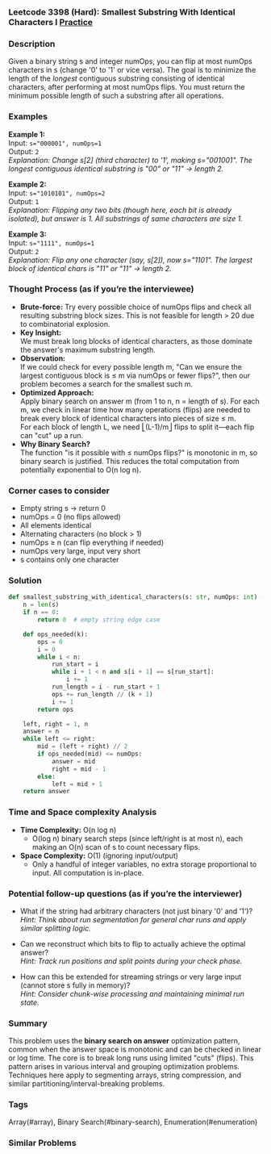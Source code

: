 ### Leetcode 3398 (Hard): Smallest Substring With Identical Characters I [Practice](https://leetcode.com/problems/smallest-substring-with-identical-characters-i)

### Description  
Given a binary string s and integer numOps, you can flip at most numOps characters in s (change '0' to '1' or vice versa). The goal is to minimize the length of the *longest* contiguous substring consisting of identical characters, after performing at most numOps flips. You must return the minimum possible length of such a substring after all operations.

### Examples  

**Example 1:**  
Input: `s="000001", numOps=1`  
Output: `2`  
*Explanation: Change s[2] (third character) to '1', making s="001001". The longest contiguous identical substring is "00" or "11" → length 2.*

**Example 2:**  
Input: `s="1010101", numOps=2`  
Output: `1`  
*Explanation: Flipping any two bits (though here, each bit is already isolated), but answer is 1. All substrings of same characters are size 1.*

**Example 3:**  
Input: `s="1111", numOps=1`  
Output: `2`  
*Explanation: Flip any one character (say, s[2]), now s="1101". The largest block of identical chars is "11" or "11" → length 2.*

### Thought Process (as if you’re the interviewee)  
- **Brute-force:** Try every possible choice of numOps flips and check all resulting substring block sizes. This is not feasible for length > 20 due to combinatorial explosion.
- **Key Insight:**  
  We must break long blocks of identical characters, as those dominate the answer's maximum substring length.  
- **Observation:**  
  If we could check for every possible length m, "Can we ensure the largest contiguous block is ≤ m via numOps or fewer flips?", then our problem becomes a search for the smallest such m.
- **Optimized Approach:**  
  Apply binary search on answer m (from 1 to n, n = length of s). For each m, we check in linear time how many operations (flips) are needed to break every block of identical characters into pieces of size ≤ m.  
  For each block of length L, we need ⎣(L-1)/m⎦ flips to split it—each flip can "cut" up a run.
- **Why Binary Search?**  
  The function "is it possible with ≤ numOps flips?" is monotonic in m, so binary search is justified. This reduces the total computation from potentially exponential to O(n log n).

### Corner cases to consider  
- Empty string s → return 0
- numOps = 0 (no flips allowed)
- All elements identical
- Alternating characters (no block > 1)
- numOps ≥ n (can flip everything if needed)
- numOps very large, input very short
- s contains only one character

### Solution

```python
def smallest_substring_with_identical_characters(s: str, numOps: int) -> int:
    n = len(s)
    if n == 0:
        return 0  # empty string edge case

    def ops_needed(k):
        ops = 0
        i = 0
        while i < n:
            run_start = i
            while i + 1 < n and s[i + 1] == s[run_start]:
                i += 1
            run_length = i - run_start + 1
            ops += run_length // (k + 1)
            i += 1
        return ops

    left, right = 1, n
    answer = n
    while left <= right:
        mid = (left + right) // 2
        if ops_needed(mid) <= numOps:
            answer = mid
            right = mid - 1
        else:
            left = mid + 1
    return answer
```

### Time and Space complexity Analysis  

- **Time Complexity:** O(n log n)  
  - O(log n) binary search steps (since left/right is at most n), each making an O(n) scan of s to count necessary flips.
- **Space Complexity:** O(1) (ignoring input/output)  
  - Only a handful of integer variables, no extra storage proportional to input. All computation is in-place.

### Potential follow-up questions (as if you’re the interviewer)  

- What if the string had arbitrary characters (not just binary '0' and '1')?  
  *Hint: Think about run segmentation for general char runs and apply similar splitting logic.*

- Can we reconstruct which bits to flip to actually achieve the optimal answer?  
  *Hint: Track run positions and split points during your check phase.*

- How can this be extended for streaming strings or very large input (cannot store s fully in memory)?  
  *Hint: Consider chunk-wise processing and maintaining minimal run state.*

### Summary
This problem uses the **binary search on answer** optimization pattern, common when the answer space is monotonic and can be checked in linear or log time. The core is to break long runs using limited "cuts" (flips). This pattern arises in various interval and grouping optimization problems. Techniques here apply to segmenting arrays, string compression, and similar partitioning/interval-breaking problems.

### Tags
Array(#array), Binary Search(#binary-search), Enumeration(#enumeration)

### Similar Problems

